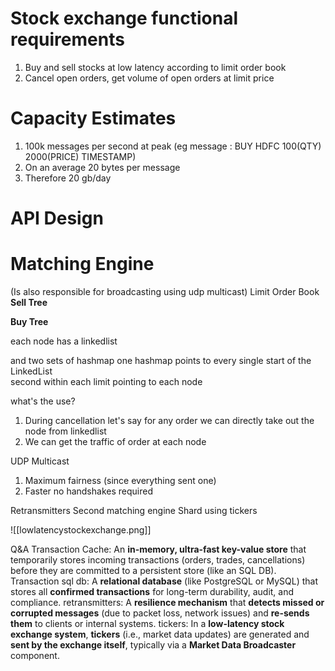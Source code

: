 # Stock exchange functional requirements
1. Buy and sell stocks at low latency according to limit order book
2. Cancel open orders, get volume of open orders at limit price

# Capacity Estimates
1. 100k messages per second at peak (eg message : BUY HDFC 100(QTY) 2000(PRICE) TIMESTAMP)
2. On an average 20 bytes per message
3. Therefore 20 gb/day
# API Design

# Matching Engine
(Is also responsible for broadcasting using udp multicast)
Limit Order Book
**Sell Tree**

**Buy Tree**

each node has a linkedlist

and two sets of hashmap
one hashmap points to every single start of the LinkedList \
second within each limit pointing to each node

what's the use? 
1. During cancellation let's say for any order we can directly take out the node from linkedlist
2. We can get the traffic of order at each node

UDP Multicast
1. Maximum fairness (since everything sent one)
2. Faster no handshakes required

Retransmitters
Second matching engine
Shard using tickers

![[lowlatencystockexchange.png]]


Q&A
Transaction Cache: An **in-memory, ultra-fast key-value store** that temporarily stores incoming transactions (orders, trades, cancellations) before they are committed to a persistent store (like an SQL DB).
Transaction sql db: A **relational database** (like PostgreSQL or MySQL) that stores all **confirmed transactions** for long-term durability, audit, and compliance.
retransmitters: A **resilience mechanism** that **detects missed or corrupted messages** (due to packet loss, network issues) and **re-sends them** to clients or internal systems.
tickers: In a **low-latency stock exchange system**, **tickers** (i.e., market data updates) are generated and **sent by the exchange itself**, typically via a **Market Data Broadcaster** component.
